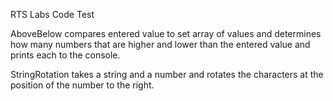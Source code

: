 RTS Labs Code Test 

AboveBelow compares entered value to set array of values and determines how many numbers that are higher and lower than the entered value and prints each to the console. 

StringRotation takes a string and a number and rotates the characters at the position of the number to the right. 

